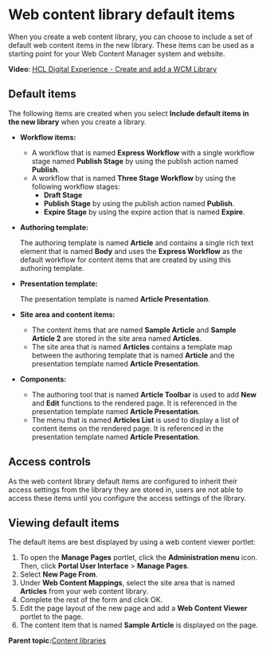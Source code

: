 # Web content library default items

When you create a web content library, you can choose to include a set of default web content items in the new library. These items can be used as a starting point for your Web Content Manager system and website.

**Video**: [HCL Digital Experience - Create and add a WCM Library](https://www.youtube.com/watch?v=nCq2gMKhRN0&feature=youtu.be)

## Default items

The following items are created when you select **Include default items in the new library** when you create a library.

-   **Workflow items:**

    -   A workflow that is named **Express Workflow** with a single workflow stage named **Publish Stage** by using the publish action named **Publish**.
    -   A workflow that is named **Three Stage Workflow** by using the following workflow stages:
        -   **Draft Stage**
        -   **Publish Stage** by using the publish action named **Publish**.
        -   **Expire Stage** by using the expire action that is named **Expire**.
-   **Authoring template:**

    The authoring template is named **Article** and contains a single rich text element that is named **Body** and uses the **Express Workflow** as the default workflow for content items that are created by using this authoring template.

-   **Presentation template:**

    The presentation template is named **Article Presentation**.

-   **Site area and content items:**

    -   The content items that are named **Sample Article** and **Sample Article 2** are stored in the site area named **Articles**.
    -   The site area that is named **Articles** contains a template map between the authoring template that is named **Article** and the presentation template named **Article Presentation**.
-   **Components:**

    -   The authoring tool that is named **Article Toolbar** is used to add **New** and **Edit** functions to the rendered page. It is referenced in the presentation template named **Article Presentation**.
    -   The menu that is named **Articles List** is used to display a list of content items on the rendered page. It is referenced in the presentation template named **Article Presentation**.

## Access controls

As the web content library default items are configured to inherit their access settings from the library they are stored in, users are not able to access these items until you configure the access settings of the library.

## Viewing default items

The default items are best displayed by using a web content viewer portlet:

1.  To open the **Manage Pages** portlet, click the **Administration menu** icon. Then, click **Portal User Interface** \> **Manage Pages**.
2.  Select **New Page From**.
3.  Under **Web Content Mappings**, select the site area that is named **Articles** from your web content library.
4.  Complete the rest of the form and click OK.
5.  Edit the page layout of the new page and add a **Web Content Viewer** portlet to the page.
6.  The content item that is named **Sample Article** is displayed on the page.

**Parent topic:**[Content libraries](../site/site_libraries.md)

